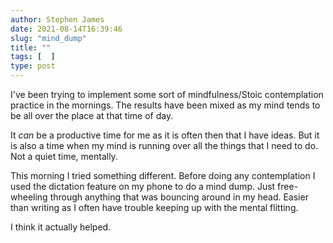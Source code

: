 ```yaml
---
author: Stephen James
date: 2021-08-14T16:39:46
slug: "mind_dump"
title: ""
tags: [  ]
type: post
---
```

I've been trying to implement some sort of mindfulness/Stoic contemplation practice in the mornings. The results have been mixed as my mind tends to be all over the place at that time of day. 

It *can* be a productive time for me as it is often then that I have ideas. But it is also a time when my mind is running over all the things that I need to do. Not a quiet time, mentally. 

This morning I tried something different. Before doing any contemplation I used the dictation feature on my phone to do a mind dump. Just free-wheeling through anything that was bouncing around in my head. Easier than writing as I often have trouble keeping up with the mental flitting. 

I think it actually helped. 
